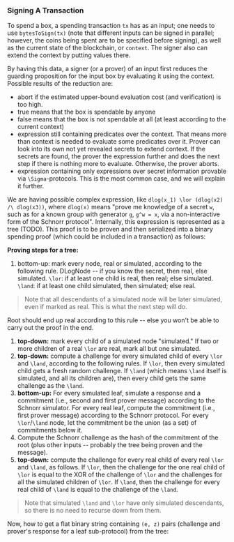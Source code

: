 
### Signing A Transaction

To spend a box, a spending transaction `tx` has as an input; one needs to use `bytesToSign(tx)` (note that different inputs can be signed in parallel; however, the coins being spent are to be specified before signing), as well as the current state of the blockchain, or `context`. The signer also can extend the context by putting values there.

By having this data, a signer (or a prover) of an input first reduces the guarding proposition for the input box by evaluating it using the context. Possible results of the reduction are:

-   abort if the estimated upper-bound evaluation cost (and verification) is too high.
-   true means that the box is spendable by anyone
-   false means that the box is not spendable at all (at least according to the current context)
-   expression still containing predicates over the context. That means more than context is needed to evaluate some predicates over it. Prover can look into its own not yet revealed secrets to extend context. If the secrets are found, the prover the expression further and does the next step if there is nothing more to evaluate. Otherwise, the prover aborts.
-   expression containing only expressions over secret information provable via `\Sigma`-protocols. This is the most common case, and we will explain it further.

We are having possible complex expression, like `dlog(x_1) \lor (dlog(x2) /\ dlog(x3))`, where `dlog(x)` means "prove me knowledge of a secret `w`, such as for a known group with generator `g`, `g^w = x`, via a non-interactive form of the Schnorr protocol". Internally, this expression is represented as a tree (TODO). This proof is to be proven and then serialized into a binary spending proof (which could be included in a transaction) as follows:

**Proving steps for a tree:**


1. bottom-up: mark every node, real or simulated, according to the following rule. DLogNode -- if you know the secret, then real, else simulated. `\lor`: if at least one child is real, then real; else simulated. `\land`: if at least one child simulated, then simulated; else real. 

> Note that all descendants of a simulated node will be later simulated, even if marked as real. This is what the next step will do.

Root should end up real according to this rule -- else you won't be able to carry out the proof in the end.

1. **top-down:** mark every child of a simulated node \"simulated.\" If two or more children of a real `\lor` are real, mark all but one simulated.
2. **top-down:** compute a challenge for every simulated child of every `\lor` and `\land`, according to the following rules. If `\lor`, then every simulated child gets a fresh random challenge. If `\land` (which means `\land` itself is simulated, and all its children are), then every child gets the same challenge as the `\land`.
3. **bottom-up:** For every simulated leaf, simulate a response and a commitment (i.e., second and first prover message) according to the Schnorr simulator. For every real leaf, compute the commitment (i.e., first prover message) according to the Schnorr protocol. For every `\lor`/`\land` node, let the commitment be the union (as a set) of commitments below it.
4. Compute the Schnorr challenge as the hash of the commitment of the root (plus other inputs -- probably the tree being proven and the message).
5. **top-down:** compute the challenge for every real child of every real `\lor` and `\land`, as follows. If `\lor`, then the challenge for the one real child of `\lor` is equal to the XOR of the challenge of `\lor` and the challenges for all the simulated children of `\lor`. If `\land`, then the challenge for every real child of `\land` is equal to the challenge of the `\land`.

> Note that simulated `\land` and `\lor` have only simulated descendants, so there is no need to recurse down from them.

Now, how to get a flat binary string containing `(e, z)` pairs (challenge and prover's response for a leaf sub-protocol) from the tree:

